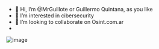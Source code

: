 - 👋 Hi, I’m @MrGuillote or Guillermo Quintana, as you like
- 👀 I’m interested in cibersecurity
- 💞️ I’m looking to collaborate on Osint.com.ar
- 

![image](https://user-images.githubusercontent.com/89352244/197407787-5d60fa9f-e969-4ac8-bf3c-5ae3dbcbadfb.png)


<!---
MrGuillote/MrGuillote is a ✨ special ✨ repository because its `README.md` (this file) appears on your GitHub profile.
You can click the Preview link to take a look at your changes.
--->
